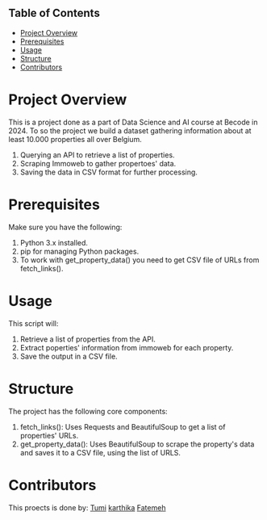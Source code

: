 
## Table of Contents
- [Project Overview](#project_overview)
- [Prerequisites](#Prerequisites)
- [Usage](#Usage)
- [Structure](#Structure)
- [Contributors](#Contributors)

# Project Overview
This is a project done as a part of Data Science and AI course at Becode in 2024.
To so the project we build a dataset gathering information about at least 10.000 properties all over Belgium. 
1. Querying an API to retrieve a list of properties.
2. Scraping Immoweb to gather propertoes' data.
3. Saving the data in CSV format for further processing.

# Prerequisites
Make sure you have the following:

1. Python 3.x installed.
2. pip for managing Python packages.
3. To work with get_property_data() you need to get CSV file of URLs from fetch_links().


# Usage

This script will:
1. Retrieve a list of properties from the API.
2. Extract poperties' information from immoweb for each property.
3. Save the output in a CSV file.


# Structure
The project has the following core components:

1. fetch_links(): Uses Requests and BeautifulSoup to get a list of properties' URLs.
2. get_property_data(): Uses BeautifulSoup to scrape the property's data and saves it to a CSV file, using the list of URLS.


# Contributors 
This proects is done by:
[Tumi](https://github.com/2moonyo)
[karthika](https://github.com/karthika-elimireddy)
[Fatemeh](https://github.com/Fatemeh992)

